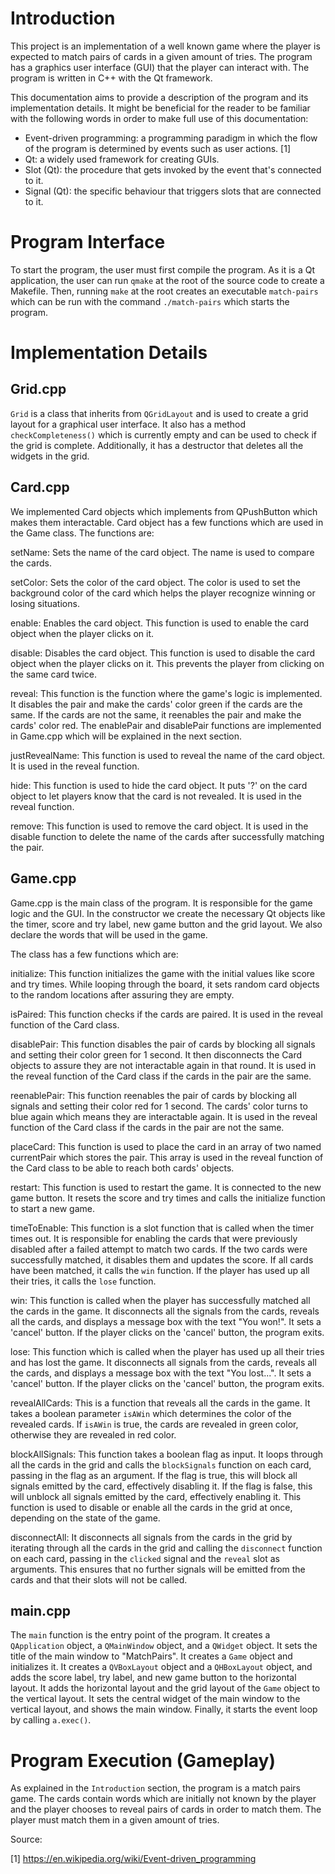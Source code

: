 # Introduction

This project is an implementation of a well known game where the player is expected to match pairs of cards in a given amount of tries. The program has a graphics user interface (GUI) that the player can interact with. The program is written in C++ with the Qt framework.

This documentation aims to provide a description of the program and its implementation details. It might be beneficial for the reader to be familiar with the following words in order to make full use of this documentation:

-   Event-driven programming: a programming paradigm in which the flow of the program is determined by events such as user actions. [1]
-   Qt: a widely used framework for creating GUIs.
-   Slot (Qt): the procedure that gets invoked by the event that's connected to it.
-   Signal (Qt): the specific behaviour that triggers slots that are connected to it.

# Program Interface

To start the program, the user must first compile the program. As it is a Qt application, the user can run `qmake` at the root of the source code to create a Makefile. Then, running `make` at the root creates an executable `match-pairs` which can be run with the command `./match-pairs` which starts the program.

# Implementation Details

## Grid.cpp

`Grid` is a class that inherits from `QGridLayout` and is used to create a grid layout for a graphical user interface. It also has a method `checkCompleteness()` which is currently empty and can be used to check if the grid is complete. Additionally, it has a destructor that
deletes all the widgets in the grid.

## Card.cpp

We implemented Card objects which implements from QPushButton which makes them interactable. Card object has a few functions which are used in the 
Game class. The functions are:

setName: Sets the name of the card object. The name is used to compare the cards.

setColor: Sets the color of the card object. The color is used to set the background color of the card which helps the player recognize winning or losing situations.

enable: Enables the card object. This function is used to enable the card object when the player clicks on it.

disable: Disables the card object. This function is used to disable the card object when the player clicks on it. This prevents the player from clicking on the same card twice.

reveal: This function is the function where the game's logic is implemented. It disables the pair and make the cards' color green if the cards are the same. If the cards are not the same, it reenables the pair and make the cards' color red. The enablePair and disablePair functions are implemented in Game.cpp which will be explained in the next section.

justRevealName: This function is used to reveal the name of the card object. It is used in the reveal function.

hide: This function is used to hide the card object. It puts '?' on the card object to let players know that the card is not revealed. It is used in the reveal function.

remove: This function is used to remove the card object. It is used in the disable function to delete the name of the cards after successfully matching the pair.

## Game.cpp

Game.cpp is the main class of the program. It is responsible for the game logic and the GUI. In the constructor we create the necessary Qt objects
like the timer, score and try label, new game button and the grid layout. We also declare the words that will be used in the game. 

The class has a few functions which are:

initialize: This function initializes the game with the initial values like score and try times. While looping through the board, it sets random card objects to the random locations after assuring they are empty. 

isPaired: This function checks if the cards are paired. It is used in the reveal function of the Card class.

disablePair: This function disables the pair of cards by blocking all signals and setting their color green for 1 second. It then disconnects the Card objects to assure they are not interactable again in that round. It is used in the reveal function of the Card class if the cards in the pair are the same.
 
reenablePair: This function reenables the pair of cards by blocking all signals and setting their color red for 1 second. The cards' color turns to blue again which means they are interactable again. It is used in the reveal function of the Card class if the cards in the pair are not the same.

placeCard: This function is used to place the card in an array of two named currentPair which stores the pair. This array is used in the reveal function of the Card class to be able to reach both cards' objects.

restart: This function is used to restart the game. It is connected to the new game button. It resets the score and try times and calls the initialize function to start a new game.

timeToEnable: This function is a slot function that is called when the timer times out. It is responsible for enabling the cards that were previously disabled after a failed attempt to match two cards. If the two cards were successfully matched, it disables them and
updates the score. If all cards have been matched, it calls the `win` function. If the player has used up all their tries, it calls the `lose` function.

win:  This function is called when the player has successfully matched all the cards in the game. It disconnects all the signals from the cards, reveals all the cards, and displays a message box with the text "You won!". It sets a 'cancel' button. If the player clicks on the 'cancel' button, the program exits.

lose: This function which is called when the player has used up all their tries and has lost the game. It disconnects all signals from the cards, reveals all the cards, and displays a message box with the text "You lost...". It sets a 'cancel' button. If the player clicks on the 'cancel' button, the program exits.

revealAllCards: This is a function that reveals all the cards in the game. It takes a boolean
parameter `isAWin` which determines the color of the revealed cards. If `isAWin` is true,
the cards are revealed in green color, otherwise they are revealed in red color.

blockAllSignals:  This function takes a boolean flag as input. It loops through all the cards in the grid and calls the `blockSignals` function on each card, passing in the flag as an argument. If the flag is true, this will block all signals emitted by the card, effectively disabling it. If the flag is false, this will unblock all signals emitted by the card, effectively enabling it. This function is used to disable or enable all the cards in the grid at once, depending on the state of the game.

disconnectAll: It disconnects all signals from the cards in the grid by iterating through all the cards in the grid and calling the `disconnect` function on each card, passing in the `clicked` signal and the `reveal` slot as arguments. This ensures that no further signals will be emitted from the cards and that their slots will not be called.

## main.cpp

The `main` function is the entry point of the program. It creates a `QApplication` object, a `QMainWindow` object, and a `QWidget` object. It sets the title of the main window to "MatchPairs". It creates a `Game` object and initializes it. It creates a `QVBoxLayout` object and a `QHBoxLayout` object, and adds the score label, try label, and new game button to the horizontal layout. It adds the horizontal layout and the grid layout of the `Game` object to the vertical layout. It sets the central widget of the main window to the vertical layout, and shows the main window. Finally, it starts the event loop by calling `a.exec()`.


# Program Execution (Gameplay)

As explained in the `Introduction` section, the program is a match pairs game. The cards contain words which are initially not known by the player and the player chooses to reveal pairs of cards in order to match them. The player must match them in a given amount of tries.

Source:

[1] https://en.wikipedia.org/wiki/Event-driven_programming
